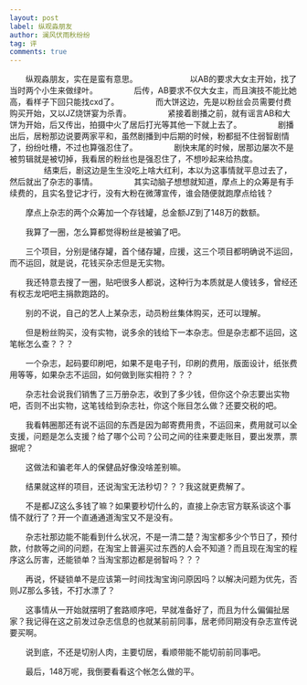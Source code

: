 ```yaml
---
layout: post
label: 纵观淼朋友
author: 澜风伏雨秋纷纷
tag: 评
comments: true
---
```


　　纵观淼朋友，实在是蛮有意思。
　　　　
　　以AB的要求大女主开始，找了当时两个小生来做绿叶。
　　
　　后传，AB要求不仅大女主，而且演技不能比她高，看样子下回只能找cxd了。
　　
　　而大饼这边，先是以粉丝会员需要付费购买开始，又以JZ烧饼宴为杀青。
　　
　　紧接着剧播之前，就有谣言AB和大饼为开始，后又传出，拍摄中火了居后打光等其他一下就上去了。
　　
　　剧播出后，居粉那边说要两家平和，虽然剧播到中后期的时候，粉都挺不住弱智剧情了，纷纷吐槽，不过也算强忍住了。
　　
　　剧快末尾的时候，居那边屡次不是被剪辑就是被切掉，我看居的粉丝也是强忍住了，不想吵起来给热度。
　　
　　结束后，剧这边是生生没吃上啥大红利，本以为这事情就平息过去了，然后就出了杂志的事情。
　　
　　其实动脑子想想就知道，摩点上的众筹是有手续费的，且实名登记才行，没有大粉在微薄宣传，谁会随便就跑摩点给钱？

　　摩点上杂志的两个众筹加一个存钱罐，总金额JZ到了148万的数额。

　　我算了一圈，怎么算都觉得粉丝是被骗了吧。

　　三个项目，分别是储存罐，首个储存罐，应援，这三个项目都明确说不运回，而不运回，就是说，花钱买杂志但是无实物。

　　我还特意去搜了一圈，贴吧很多人都说，这种行为本质就是人傻钱多，曾经还有权志龙吧吧主捐款跑路的。

　　别的不说，自己的艺人上某杂志，动员粉丝集体购买，还可以理解。

　　但是粉丝购买，没有实物，说多余的钱给下一本杂志。但是杂志都不运回，这笔帐怎么查？？？

　　一个杂志，起码要印刷吧，如果不是电子刊，印刷的费用，版面设计，纸张费用等等，如果杂志不运回，如何做到账实相符？？？

　　杂志社会说我们销售了三万册杂志，收到了多少钱，但你这个杂志要出实物吧，否则不出实物，这笔钱给到杂志社，你这个账目怎么做？还要交税的吧。

　　我看韩圈那还有说不运回的东西是因为邮寄费用贵，不运回来，费用就可以全支援，问题是怎么支援？给了哪个公司？公司之间的往来要走账目，要出发票，票据呢？

　　这做法和骗老年人的保健品好像没啥差别嘛。

　　结果就这样的项目，还说淘宝无法秒切？？？我这就更费解了。

　　不是都JZ这么多钱了嘛？如果要秒切什么的，直接上杂志官方联系谈这个事情不就行了？开一个直通通道淘宝又不是没有。

　　杂志社那边能不能看到什么状况，不是一清二楚？淘宝都多少个节日了，预付款，付款等之间的问题，在淘宝上普遍买过东西的人会不知道？而且现在淘宝的程序这么厉害，还能锁单？当淘宝那边都是弱智吗？？？

　　再说，怀疑锁单不是应该第一时间找淘宝询问原因吗？以解决问题为优先，否则JZ那么多钱，不打水漂了？

　　这事情从一开始就摆明了套路顺序吧，早就准备好了，而且为什么偏偏扯居家？我记得在这之前发过杂志信息的也就某前前同事，居老师同期没有杂志宣传说要买啊。

　　说到底，不还是切别人肉，主要切居，看顺带能不能切前前同事吧。

　　最后，148万呢，我倒要看看这个帐怎么做的平。